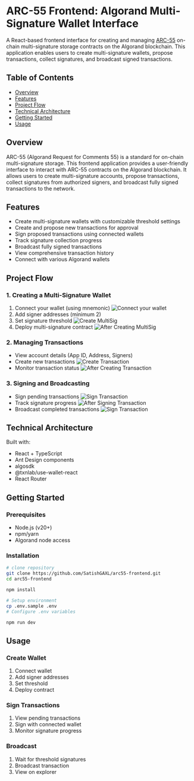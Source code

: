 # ARC-55 Frontend: Algorand Multi-Signature Wallet Interface

A React-based frontend interface for creating and managing [ARC-55](https://github.com/algorandfoundation/ARCs/blob/main/ARCs/arc-0055.md) on-chain multi-signature storage contracts on the Algorand blockchain. This application enables users to create multi-signature wallets, propose transactions, collect signatures, and broadcast signed transactions.

## Table of Contents

- [Overview](#overview)
- [Features](#features)
- [Project Flow](#project-flow)
- [Technical Architecture](#technical-architecture)
- [Getting Started](#getting-started)
- [Usage](#usage)

## Overview

ARC-55 (Algorand Request for Comments 55) is a standard for on-chain multi-signature storage. This frontend application provides a user-friendly interface to interact with ARC-55 contracts on the Algorand blockchain. It allows users to create multi-signature accounts, propose transactions, collect signatures from authorized signers, and broadcast fully signed transactions to the network.

## Features

- Create multi-signature wallets with customizable threshold settings
- Create and propose new transactions for approval
- Sign proposed transactions using connected wallets
- Track signature collection progress
- Broadcast fully signed transactions
- View comprehensive transaction history
- Connect with various Algorand wallets

## Project Flow

### 1. Creating a Multi-Signature Wallet

1. Connect your wallet (using mnemonic) 
![Connect your wallet](flow_images/wallet_connect.png)
2. Add signer addresses (minimum 2)
3. Set signature threshold
![Create MultiSig](flow_images/multisig_create.png)
4. Deploy multi-signature contract
![After Creating MultiSig](flow_images/multisig_create_after.png)

### 2. Managing Transactions

- View account details (App ID, Address, Signers)
- Create new transactions
![Create Transaction](flow_images/transaction_create.png)
- Monitor transaction status
![After Creating Transaction](flow_images/transaction_create_after.png)

### 3. Signing and Broadcasting

- Sign pending transactions
![Sign Transaction](flow_images/transaction_signed.png)
- Track signature progress
![After Signing Transaction](flow_images/transaction_signed_after.png)
- Broadcast completed transactions
![Sign Transaction](flow_images/transaction_broadcast_after.png)

## Technical Architecture

Built with:
- React + TypeScript
- Ant Design components
- algosdk
- @txnlab/use-wallet-react
- React Router

## Getting Started

### Prerequisites
- Node.js (v20+)
- npm/yarn
- Algorand node access

### Installation

```bash
# clone repository
git clone https://github.com/SatishGAXL/arc55-frontend.git
cd arc55-frontend

npm install

# Setup environment
cp .env.sample .env
# Configure .env variables

npm run dev
```

## Usage

### Create Wallet
1. Connect wallet
2. Add signer addresses
3. Set threshold
4. Deploy contract

### Sign Transactions
1. View pending transactions
2. Sign with connected wallet
3. Monitor signature progress

### Broadcast
1. Wait for threshold signatures
2. Broadcast transaction
3. View on explorer